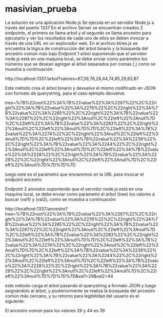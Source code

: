 # masivian_prueba

La solución es una aplicación Node.js
 Se ejecuta en un servidor Node.js a través del puerto 1337
 En el archivo Server se encuentran creados 2 endpoints, el primero se llama arbol y el segundo se llama ancestro
 para ejecutarlo y ver los resultados de cada uno de ellos se deben invocar a través de una URL en un explorador web.
 En el archivo btree.js se encuentra la lógica de construcción del árbol binario y la búsqueda del ancestro común más bajo
Endpoint 1 arbol suponiendo que el servidor node.js está en una maquina local, se debe enviar como parámetro los números que se desean agregar al árbol separados por comas (,) como se muestra a continuación:
 
http://localhost:1337/arbol?valores=67,39,76,28,44,74,85,29,83,87

Este método crea el árbol binario y devuelve el mismo codificado en JSON con formato de querystring, para el caso ejemplo devuelve:

tree=%7B%22root%22%3A%7B%22value%22%3A%2267%22%2C%22right%22%3A%7B%22value%22%3A%2276%22%2C%22right%22%3A%7B%22value%22%3A%2285%22%2C%22right%22%3A%7B%22value%22%3A%2287%22%2C%22right%22%3Anull%2C%22left%22%3Anull%7D%2C%22left%22%3A%7B%22value%22%3A%2283%22%2C%22right%22%3Anull%2C%22left%22%3Anull%7D%7D%2C%22left%22%3A%7B%22value%22%3A%2274%22%2C%22right%22%3Anull%2C%22left%22%3Anull%7D%7D%2C%22left%22%3A%7B%22value%22%3A%2239%22%2C%22right%22%3A%7B%22value%22%3A%2244%22%2C%22right%22%3Anull%2C%22left%22%3Anull%7D%2C%22left%22%3A%7B%22value%22%3A%2228%22%2C%22right%22%3A%7B%22value%22%3A%2229%22%2C%22right%22%3Anull%2C%22left%22%3Anull%7D%2C%22left%22%3Anull%7D%7D%7D%7D

 luego este es el parámetro que enviaremos en la URL para invocar el endpoint ancestro


Endpoint 2 ancestro suponiendo que el servidor node.js está en una maquina local, se debe enviar como parámetro el árbol (tree) los valores a buscar (val1) y (val2), como se muestra a continuación:

http://localhost:1337/ancestro?tree=%7B%22root%22%3A%7B%22value%22%3A%2267%22%2C%22right%22%3A%7B%22value%22%3A%2276%22%2C%22right%22%3A%7B%22value%22%3A%2285%22%2C%22right%22%3A%7B%22value%22%3A%2287%22%2C%22right%22%3Anull%2C%22left%22%3Anull%7D%2C%22left%22%3A%7B%22value%22%3A%2283%22%2C%22right%22%3Anull%2C%22left%22%3Anull%7D%7D%2C%22left%22%3A%7B%22value%22%3A%2274%22%2C%22right%22%3Anull%2C%22left%22%3Anull%7D%7D%2C%22left%22%3A%7B%22value%22%3A%2239%22%2C%22right%22%3A%7B%22value%22%3A%2244%22%2C%22right%22%3Anull%2C%22left%22%3Anull%7D%2C%22left%22%3A%7B%22value%22%3A%2228%22%2C%22right%22%3A%7B%22value%22%3A%2229%22%2C%22right%22%3Anull%2C%22left%22%3Anull%7D%2C%22left%22%3Anull%7D%7D%7D%7D&val1=29&val2=44

este método carga el árbol pasando el querystring a formato JSON y luego asignándolo al árbol, y posteriormente se realiza la búsqueda del ancestro común más cercano, y su retorno para legibilidad del usuario es el siguiente:

El ancestro común para los valores 29 y 44 es 39

 

